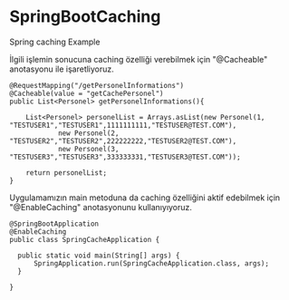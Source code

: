 # SpringBootCaching
Spring caching Example

İlgili işlemin sonucuna caching özelliği verebilmek için "@Cacheable" anotasyonu ile işaretliyoruz.

    @RequestMapping("/getPersonelInformations")
    @Cacheable(value = "getCachePersonel")
    public List<Personel> getPersonelInformations(){

        List<Personel> personelList = Arrays.asList(new Personel(1, "TESTUSER1","TESTUSER1",1111111111,"TESTUSER@TEST.COM"),
                new Personel(2, "TESTUSER2","TESTUSER2",222222222,"TESTUSER2@TEST.COM"),
                new Personel(3, "TESTUSER3","TESTUSER3",333333331,"TESTUSER3@TEST.COM"));

        return personelList;
    }
    
Uygulamamızın main metoduna da caching özelliğini aktif edebilmek için "@EnableCaching" anotasyonunu kullanıyıyoruz.

    @SpringBootApplication
    @EnableCaching
    public class SpringCacheApplication {

      public static void main(String[] args) {
          SpringApplication.run(SpringCacheApplication.class, args);
      }

    }

        
